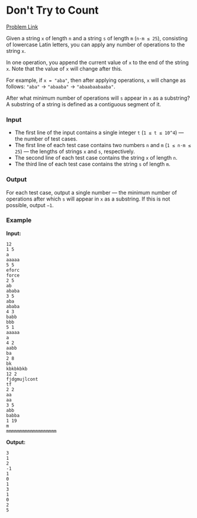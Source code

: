 # Don't Try to Count
[Problem Link](https://codeforces.com/problemset/problem/1881/A)

Given a string `x` of length `n` and a string `s` of length `m` (`n⋅m ≤ 25`), consisting of lowercase Latin letters, you can apply any number of operations to the string `x`.

In one operation, you append the current value of `x` to the end of the string `x`. Note that the value of `x` will change after this.

For example, if `x = "aba"`, then after applying operations, `x` will change as follows: `"aba"` → `"abaaba"` → `"abaabaabaaba"`.

After what minimum number of operations will `s` appear in `x` as a substring? A substring of a string is defined as a contiguous segment of it.

### Input
- The first line of the input contains a single integer `t` (`1 ≤ t ≤ 10^4`) — the number of test cases.
- The first line of each test case contains two numbers `n` and `m` (`1 ≤ n⋅m ≤ 25`) — the lengths of strings `x` and `s`, respectively.
- The second line of each test case contains the string `x` of length `n`.
- The third line of each test case contains the string `s` of length `m`.

### Output
For each test case, output a single number — the minimum number of operations after which `s` will appear in `x` as a substring. If this is not possible, output `−1`.

### Example

**Input:**
```
12
1 5
a
aaaaa
5 5
eforc
force
2 5
ab
ababa
3 5
aba
ababa
4 3
babb
bbb
5 1
aaaaa
a
4 2
aabb
ba
2 8
bk
kbkbkbkb
12 2
fjdgmujlcont
tf
2 2
aa
aa
3 5
abb
babba
1 19
m
mmmmmmmmmmmmmmmmmmm
```

**Output:**
```
3
1
2
-1
1
0
1
3
1
0
2
5
```